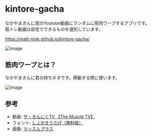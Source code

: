 # kintore-gacha

なかやまきんに君のYoutube動画にランダムに筋肉ワープするアプリです。<br>
筋トレ動画は自宅でできるものを選別しています。

https://matt-note.github.io/kintore-gacha/

![image](https://user-images.githubusercontent.com/39484102/146679814-acdc72e1-8c67-46ec-a2b6-70198f1bfc66.png)


## 筋肉ワープとは？

なかやまきんに君の持ちネタです。移動する際に使います。

![image](https://user-images.githubusercontent.com/39484102/146679401-16f2b2d4-c469-4b57-b9cd-85fb3b8cf56a.png)


## 参考

- 動画: [ザ・きんにくTV 【The Muscle TV】](https://www.youtube.com/channel/UCOUu8YlbaPz0W2TyFTZHvjA)
- フォント: [しょかきうたげ（無料版）](https://booth.pm/ja/items/1492419)
- 画像: [マッスルプラス](https://freephotomuscle.com/)